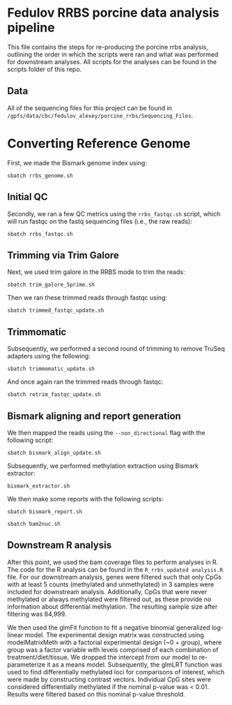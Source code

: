 # Fedulov RRBS porcine data analysis pipeline 

This file contains the steps for re-producing the porcine rrbs analysis, outlining the order in which the scripts were ran and what was performed for downstream analyses. All scripts for the analyses can be found in the scripts folder of this repo. 

## Data

All of the sequencing files for this project can be found in `/gpfs/data/cbc/fedulov_alexey/porcine_rrbs/Sequencing_Files`. 

# Converting Reference Genome

First, we made the Bismark genome index using: 

```{bash}
sbatch rrbs_genome.sh 
```

## Initial QC

Secondly, we ran a few QC metrics using the `rrbs_fastqc.sh` script, which will run fastqc on the fastq sequencing files (i.e., the raw reads): 

```{bash}
sbatch rrbs_fastqc.sh
```
## Trimming via Trim Galore

Next, we used trim galore in the RRBS mode to trim the reads:

```{bash}
sbatch trim_galore_5prime.sh
```   
Then we ran these trimmed reads through fastqc using:

```{bash}
sbatch trimmed_fastqc_update.sh
```  

## Trimmomatic 

Subsequently, we performed a second round of trimming to remove TruSeq adapters using the following: 

```{bash}
sbatch trimmomatic_update.sh
```  

And once again ran the trimmed reads through fastqc: 

```{bash}
sbatch retrim_fastqc_update.sh
``` 

## Bismark aligning and report generation 

We then mapped the reads using the `--non_directional` flag with the following script: 

```{bash}
sbatch bismark_align_update.sh
```

Subsequently, we performed methylation extraction using Bismark extractor:

```{bash}
bismark_extractor.sh
```

We then make some reports with the following scripts:

```{bash}
sbatch bismark_report.sh
```
```{bash}
sbatch bam2nuc.sh
```

## Downstream R analysis 

After this point, we used the bam coverage files to perform analyses in R. The code for the R analysis can be found in the `R_rrbs_updated analysis.R` file. For our downstream analysis, genes were filtered such that only CpGs with at least 5 counts (methylated and unmethylated) in 3 samples were included for downstream analysis. Additionally, CpGs that were never methylated or always methylated were filtered out, as these provide no information about differential methylation. The resulting sample size after filtering was 84,999.

We then used the glmFit function to fit a negative binomial generalized log-linear model. The experimental design matrix was constructed using modelMatrixMeth with a factorial experimental design (~0 + group), where group was a factor variable with levels comprised of each combination of treatment/diet/tissue. We dropped the intercept from our model to re-parameterize it as a means model. Subsequently, the glmLRT function was used to find differentially methylated loci for comparisons of interest, which were made by constructing contrast vectors. Individual CpG sites were considered differentially methylated if the nominal p-value was < 0.01. Results were filtered based on this nominal p-value threshold.





